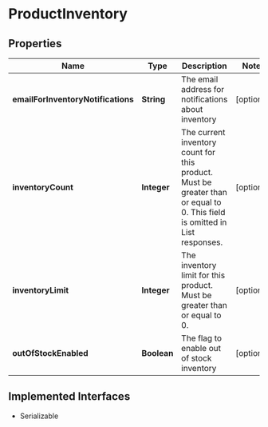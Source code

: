 

# ProductInventory


## Properties

| Name | Type | Description | Notes |
|------------ | ------------- | ------------- | -------------|
|**emailForInventoryNotifications** | **String** | The email address for notifications about inventory |  [optional] |
|**inventoryCount** | **Integer** | The current inventory count for this product. Must be greater than or equal to 0. This field is omitted in List responses. |  [optional] |
|**inventoryLimit** | **Integer** | The inventory limit for this product. Must be greater than or equal to 0. |  [optional] |
|**outOfStockEnabled** | **Boolean** | The flag to enable out of stock inventory |  [optional] |


## Implemented Interfaces

* Serializable

